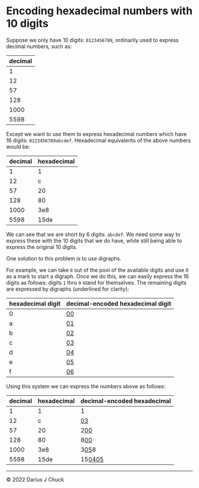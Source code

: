 # Encoding hexadecimal numbers with 10 digits

Suppose we only have 10 digits: `0123456789`, ordinarily used to express decimal numbers, such as:

<table>
  <thead>
    <tr><th>decimal</th></tr>
  </thead>
  <tbody>
    <tr><td>1</td></tr>
    <tr><td>12</td></tr>
    <tr><td>57</td></tr>
    <tr><td>128</td></tr>
    <tr><td>1000</td></tr>
    <tr><td>5598</td></tr>
  </tbody>
</table>

Except we want to use them to express hexadecimal numbers which have 16 digits: `0123456789abcdef`. Hexadecimal equivalents of the above numbers would be:

<table>
  <thead>
    <tr><th>decimal</th><th>hexadecimal</th></tr>
  </thead>
  <tbody>
    <tr><td>1</td><td>1</td></tr>
    <tr><td>12</td><td>c</td></tr>
    <tr><td>57</td><td>20</td></tr>
    <tr><td>128</td><td>80</td></tr>
    <tr><td>1000</td><td>3e8</td></tr>
    <tr><td>5598</td><td>15de</td></tr>
  </tbody>
</table>

We can see that we are short by 6 digits: `abcdef`. We need some way to express these with the 10 digits that we do have, while still being able to express the original 10 digits.

One solution to this problem is to use digraphs.

For example, we can take `0` out of the pool of the available digits and use it as a mark to start a digraph. Once we do this, we can easily express the 16 digits as follows: digits `1` thru `9` stand for themselves. The remaining digits are expressed by digraphs (underlined for clarity):

<table>
  <thead>
    <tr><th>hexadecimal digit</th><th>decimal-encoded hexadecimal digit</th></tr>
  </thead>
  <tbody>
    <tr><td>0</td><td><u>00</u></td></tr>
    <tr><td>a</td><td><u>01</u></td></tr>
    <tr><td>b</td><td><u>02</u></td></tr>
    <tr><td>c</td><td><u>03</u></td></tr>
    <tr><td>d</td><td><u>04</u></td></tr>
    <tr><td>e</td><td><u>05</u></td></tr>
    <tr><td>f</td><td><u>06</u></td></tr>
  </tbody>
</table>

Using this system we can express the numbers above as follows:

<table>
  <thead>
    <tr><th>decimal</th><th>hexadecimal</th><th>decimal-encoded hexadecimal</th></tr>
  </thead>
  <tbody>
    <tr><td>1</td><td>1</td><td>1</td></tr>
    <tr><td>12</td><td>c</td><td><u>03</u></td></tr>
    <tr><td>57</td><td>20</td><td>2<u>00</u></td></tr>
    <tr><td>128</td><td>80</td><td>8<u>00</u></td></tr>
    <tr><td>1000</td><td>3e8</td><td>3<u>05</u>8</td></tr>
    <tr><td>5598</td><td>15de</td><td>15<u>04</u><u>05</u></td></tr>
  </tbody>
</table>

***

© 2022 Darius J Chuck